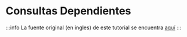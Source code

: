 # Consultas Dependientes

:::info
La fuente original (en ingles) de este tutorial se encuentra [aquí](https://tanstack.com/query/latest/docs/framework/vue/guides/dependent-queries)
:::
